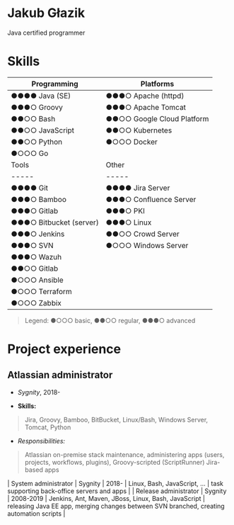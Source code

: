 # Jakub Głazik
Java certified programmer 


# Skills

| Programming         | Platforms               |
| ----- | ----- |
| ●●●● Java (SE)          | ●●●○ Apache (httpd)        |
| ●●●○ Groovy             | ●●●○ Apache Tomcat         |
| ●●○○ Bash               | ●●○○ Google Cloud Platform |
| ●●○○ JavaScript         | ●●○○ Kubernetes            |
| ●●○○ Python             | ●○○○ Docker                |
| ●○○○ Go                 |                            |
| Tools                 | Other             |
| ----- | ----- |
| ●●●● Git                | ●●●● Jira Server           |
| ●●●○ Bamboo             | ●●●○ Confluence Server     |
| ●●●○ Gitlab             | ●●●○ PKI                   |
| ●●●○ Bitbucket (server) | ●●●○ Linux                 |
| ●●●○ Jenkins            | ●●○○ Crowd Server          |
| ●●●○ SVN                | ●○○○ Windows Server        |
| ●●●○ Wazuh              |                            |
| ●●○○ Gitlab             |                            |
| ●○○○ Ansible            |                            |
| ●○○○ Terraform          |                            |
| ●○○○ Zabbix             |                            |

> Legend: ●○○○ basic, ●●○○ regular, ●●●○ advanced


# Project experience

## Atlassian administrator
* *Sygnity*, 2018-

* **Skills:**
> Jira, Groovy, Bamboo, BitBucket, Linux/Bash, Windows Server, Tomcat, Python

* *Responsibilities:*
> Atlassian on-premise stack maintenance, administering  apps (users, projects, workflows, plugins), Groovy-scripted (ScriptRunner) Jira-based apps


| System administrator  | Sygnity  | 2018-     | Linux, Bash, JavaScript, ...                                 | task supporting back-office servers and apps                                             |
| Release administrator | Sygnity  | 2008-2019 | Jenkins, Ant, Maven, JBoss, Linux, Bash, JavaScript          | releasing Java EE app, merging changes between SVN branched, creating automation scripts |
